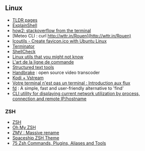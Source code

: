 ## Linux

- [TLDR pages](http://tldr-pages.github.io/)
- [ExplainShell](https://explainshell.com/)
- [how2: stackoverflow from the terminal](https://github.com/santinic/how2)
- [Meteo CLI : curl http://wttr.in/Rouen](http://wttr.in/Rouen)
- [Icoutils - Create favicon.ico with Ubuntu Linux](http://steve.kargs.net/hosting/create-a-website-faviconico-with-ubuntu-linux/)
- [Terminator](https://doc.ubuntu-fr.org/terminator)
- [ShellCheck](http://www.shellcheck.net/)
- [Linux utils that you might not know ](http://shiroyasha.io/coreutils-that-you-might-not-know.html)
- [L'art de la ligne de commande](https://github.com/jlevy/the-art-of-command-line/blob/master/README-fr.md)
- [Structured text tools](https://github.com/dbohdan/structured-text-tools)
- [Handbrake](https://handbrake.fr/) : open source video transcoder
- [Kodi + Vstream](https://github.com/Kodi-vStream/venom-xbmc-addons/tree/Beta/repo/repository.vstream)
- [Votre terminal n'est pas un terminal : Introduction aux flux](https://xavcc.frama.io/introduction-stream/)
- [fd](https://github.com/sharkdp/fd) : A simple, fast and user-friendly alternative to 'find'
- [CLI utility for displaying current network utilization by process, connection and remote IP/hostname](https://github.com/imsnif/bandwhich)

### ZSH

- [ZSH](https://doc.ubuntu-fr.org/zsh)
- [Oh My ZSH](https://github.com/robbyrussell/oh-my-zsh)
- [ZMV : Massive rename](https://gist.github.com/niksmac/77de3f19d1de0e7c20a8a0f5736c837d)
- [Spaceship ZSH Theme](https://github.com/denysdovhan/spaceship-zsh-theme/)
- [75 Zsh Commands, Plugins, Aliases and Tools](https://www.sitepoint.com/zsh-commands-plugins-aliases-tools/)

